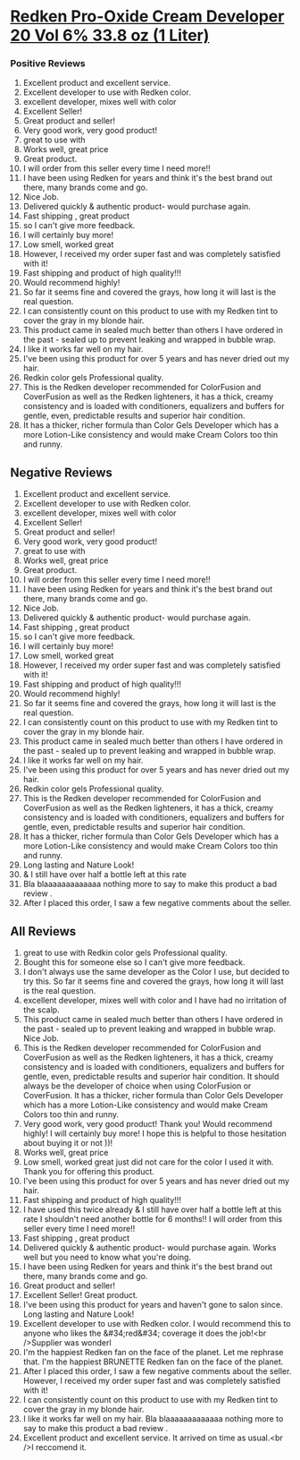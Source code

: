 # [Redken Pro-Oxide Cream Developer 20 Vol 6% 33.8 oz (1 Liter)](https://products.checkmycream.com/products/Redken-Pro-Oxide-Cream-Developer-20-Vol-6percent-33.8-oz-(1-Liter).html)

### Positive Reviews

<ol>
      <li>Excellent product and excellent service.</li>
      <li>Excellent developer to use with Redken color.  </li>
      <li>excellent developer, mixes well with color</li>
      <li>Excellent Seller!  </li>
      <li>Great product and seller!</li>
      <li>Very good work, very good product!</li>
      <li>great to use with</li>
      <li>Works well, great price</li>
      <li>Great product.</li>
      <li>I will order from this seller every time I need more!!</li>
      <li>I have been using Redken for years and think it&#x27;s the best brand out there, many brands come and go.</li>
      <li>Nice Job.</li>
      <li>Delivered quickly &amp; authentic product- would purchase again.</li>
      <li>Fast shipping , great product</li>
      <li>so I can&#x27;t give more feedback.</li>
      <li>I will certainly buy more!</li>
      <li>Low smell, worked great</li>
      <li>However, I received my order super fast and was completely satisfied with it!</li>
      <li>Fast shipping and product of high quality!!!</li>
      <li>Would recommend highly!</li>
      <li>So far it seems fine and covered the grays, how long it will last is the real question.</li>
      <li>I can consistently count on this product to use with my Redken tint to cover the gray in my blonde hair.</li>
      <li>This product came in sealed much better than others I have ordered in the past - sealed up to prevent leaking and wrapped in bubble wrap.</li>
      <li>I like it works far well on my hair.</li>
      <li>I&#x27;ve been using this product for over 5 years and has never dried out my hair.</li>
      <li>Redkin color gels Professional quality.</li>
      <li>This is the Redken developer recommended for ColorFusion and CoverFusion as well as the Redken lighteners, it has a thick, creamy consistency and is loaded with conditioners, equalizers and buffers for gentle, even, predictable results and superior hair condition.</li>
      <li>It has a thicker, richer formula than Color Gels Developer which has a more Lotion-Like consistency and would make Cream Colors too thin and runny.</li>
</ol>


<h2>Negative Reviews</h2>
<ol>
<li> Excellent product and excellent service.</li>
<li> Excellent developer to use with Redken color.  </li>
<li> excellent developer, mixes well with color</li>
<li> Excellent Seller!  </li>
<li> Great product and seller!</li>
<li> Very good work, very good product!</li>
<li> great to use with</li>
<li> Works well, great price</li>
<li> Great product.</li>
<li> I will order from this seller every time I need more!!</li>
<li> I have been using Redken for years and think it&#x27;s the best brand out there, many brands come and go.</li>
<li> Nice Job.</li>
<li> Delivered quickly &amp; authentic product- would purchase again.</li>
<li> Fast shipping , great product</li>
<li> so I can&#x27;t give more feedback.</li>
<li> I will certainly buy more!</li>
<li> Low smell, worked great</li>
<li> However, I received my order super fast and was completely satisfied with it!</li>
<li> Fast shipping and product of high quality!!!</li>
<li> Would recommend highly!</li>
<li> So far it seems fine and covered the grays, how long it will last is the real question.</li>
<li> I can consistently count on this product to use with my Redken tint to cover the gray in my blonde hair.</li>
<li> This product came in sealed much better than others I have ordered in the past - sealed up to prevent leaking and wrapped in bubble wrap.</li>
<li> I like it works far well on my hair.</li>
<li> I&#x27;ve been using this product for over 5 years and has never dried out my hair.</li>
<li> Redkin color gels Professional quality.</li>
<li> This is the Redken developer recommended for ColorFusion and CoverFusion as well as the Redken lighteners, it has a thick, creamy consistency and is loaded with conditioners, equalizers and buffers for gentle, even, predictable results and superior hair condition.</li>
<li> It has a thicker, richer formula than Color Gels Developer which has a more Lotion-Like consistency and would make Cream Colors too thin and runny.</li>
<li> Long lasting and Nature Look!</li>
<li> &amp; I still have over half a bottle left at this rate</li>
<li> Bla blaaaaaaaaaaaaa nothing more to say to make this product a bad review .</li>
<li> After I placed this order, I saw a few negative comments about the seller.</li>
</ol>

<h2>All Reviews</h2>

<ol>
    <li> great to use with Redkin color gels Professional quality.</li>
    <li> Bought this for someone else so I can&#x27;t give more feedback.</li>
    <li> I don&#x27;t always use the same developer as the Color I use, but decided to try this. So far it seems fine and covered the grays, how long it will last is the real question.</li>
    <li> excellent developer, mixes well with color and I have had no irritation of the scalp.</li>
    <li> This product came in sealed much better than others I have ordered in the past - sealed up to prevent leaking and wrapped in bubble wrap. Nice Job.</li>
    <li> This is the Redken developer recommended for ColorFusion and CoverFusion as well as the Redken lighteners, it has a thick, creamy consistency and is loaded with conditioners, equalizers and buffers for gentle, even, predictable results and superior hair condition. It should always be the developer of choice when using ColorFusion or CoverFusion. It has a thicker, richer formula than Color Gels Developer which has a more Lotion-Like consistency and would make Cream Colors too thin and runny.</li>
    <li> Very good work, very good product! Thank you! Would recommend highly! I will certainly buy more! I hope this is helpful to those hesitation about buying it or not ))!</li>
    <li> Works well, great price</li>
    <li> Low smell, worked great just did not care for the color I used it with.  Thank you for offering this product.</li>
    <li> I&#x27;ve been using this product for over 5 years and has never dried out my hair.</li>
    <li> Fast shipping and product of high quality!!!</li>
    <li> I have used this twice already &amp; I still have over half a bottle left at this rate I shouldn&#x27;t need another bottle for 6 months!! I will order from this seller every time I need more!!</li>
    <li> Fast shipping , great product</li>
    <li> Delivered quickly &amp; authentic product- would purchase again. Works well but you need to know what you&#x27;re doing.</li>
    <li> I have been using Redken for years and think it&#x27;s the best brand out there, many brands come and go.</li>
    <li> Great product and seller!</li>
    <li> Excellent Seller!  Great product.</li>
    <li> I&#x27;ve been using this product for years and haven&#x27;t gone to salon since.  Long lasting and Nature Look!</li>
    <li> Excellent developer to use with Redken color.  I would recommend this to anyone who likes the &amp;#34;red&amp;#34; coverage it does the job!&lt;br /&gt;Supplier was wonderl</li>
    <li> I&#x27;m the happiest Redken fan on the face of the planet. Let me rephrase that. I&#x27;m the happiest BRUNETTE Redken fan on the face of the planet.</li>
    <li> After I placed this order, I saw a few negative comments about the seller. However, I received my order super fast and was completely satisfied with it!</li>
    <li> I can consistently count on this product to use with my Redken tint to cover the gray in my blonde hair.</li>
    <li> I like it works far well on my hair. Bla blaaaaaaaaaaaaa nothing more to say to make this product a bad review .</li>
    <li> Excellent product and excellent service. It arrived on time as usual.&lt;br /&gt;I reccomend it.</li>
</ol>




